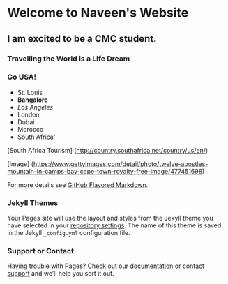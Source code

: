 # Welcome to Naveen's Website

## I am excited to be a CMC student. 

### Travelling the World is a Life Dream 

### Go USA!

- St. Louis
- **Bangalore**
- _Los Angeles_
- London 
- Dubai
- Morocco 
- South Africa'

[South Africa Tourism] (http://country.southafrica.net/country/us/en/)


[Image] (https://www.gettyimages.com/detail/photo/twelve-apostles-mountain-in-camps-bay-cape-town-royalty-free-image/477451698)


For more details see [GitHub Flavored Markdown](https://guides.github.com/features/mastering-markdown/).

### Jekyll Themes

Your Pages site will use the layout and styles from the Jekyll theme you have selected in your [repository settings](https://github.com/navshastri/new/settings). The name of this theme is saved in the Jekyll `_config.yml` configuration file.

### Support or Contact

Having trouble with Pages? Check out our [documentation](https://help.github.com/categories/github-pages-basics/) or [contact support](https://github.com/contact) and we’ll help you sort it out.
